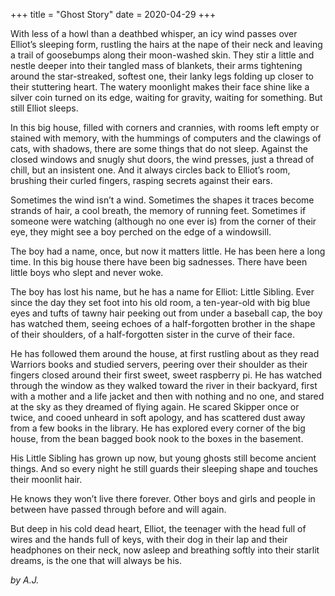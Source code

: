+++
title = "Ghost Story"
date = 2020-04-29
+++

With less of a howl than a deathbed whisper, an icy wind passes over Elliot’s sleeping form, rustling the hairs at the nape of their neck and leaving a trail of goosebumps along their moon-washed skin. They stir a little and nestle deeper into their tangled mass of blankets, their arms tightening around the star-streaked, softest one, their lanky legs folding up closer to their stuttering heart. The watery moonlight makes their face shine like a silver coin turned on its edge, waiting for gravity, waiting for something. But still Elliot sleeps.

In this big house, filled with corners and crannies, with rooms left empty or stained with memory, with the hummings of computers and the clawings of cats, with shadows, there are some things that do not sleep. Against the closed windows and snugly shut doors, the wind presses, just a thread of chill, but an insistent one. And it always circles back to Elliot’s room, brushing their curled fingers, rasping secrets against their ears.

Sometimes the wind isn’t a wind. Sometimes the shapes it traces become strands of hair, a cool breath, the memory of running feet. Sometimes if someone were watching (although no one ever is) from the corner of their eye, they might see a boy perched on the edge of a windowsill.
    
The boy had a name, once, but now it matters little. He has been here a long time. In this big house there have been big sadnesses. There have been little boys who slept and never woke. 
    
The boy has lost his name, but he has a name for Elliot: Little Sibling. Ever since the day they set foot into his old room, a ten-year-old with big blue eyes and tufts of tawny hair peeking out from under a baseball cap, the boy has watched them, seeing echoes of a half-forgotten brother in the shape of their shoulders, of a half-forgotten sister in the curve of their face. 

He has followed them around the house, at first rustling about as they read Warriors books and studied servers, peering over their shoulder as their fingers closed around their first sweet, sweet raspberry pi. He has watched through the window as they walked toward the river in their backyard, first with a mother and a life jacket and then with nothing and no one, and stared at the sky as they dreamed of flying again. He scared Skipper once or twice, and cooed unheard in soft apology, and has scattered dust away from a few books in the library. He has explored every corner of the big house, from the bean bagged book nook to the boxes in the basement.

His Little Sibling has grown up now, but young ghosts still become ancient things. And so every night he still guards their sleeping shape and touches their moonlit hair.

He knows they won’t live there forever. Other boys and girls and people in between have passed through before and will again. 

But deep in his cold dead heart, Elliot, the teenager with the head full of wires and the hands full of keys, with their dog in their lap and their headphones on their neck, now asleep and breathing softly into their starlit dreams, is the one that will always be his.



<i>by A.J.</i>